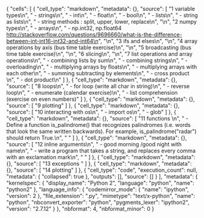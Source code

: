 {
 "cells": [
  {
   "cell_type": "markdown",
   "metadata": {},
   "source": [
    "1 variable types\n",
    "    - strings\n",
    "    - int\n",
    "    - float\n",
    "    - bool\n",
    "    - lists\n",
    "    - string as lists\n",
    "    - string methods : split, upper, lower, replace\n",
    "\n",
    "2 numpy types\n",
    "    - arrays\n",
    "    - np.int32, np.float64 http://stackoverflow.com/questions/9696660/what-is-the-difference-between-int-int16-int32-and-int64\n",
    "\n",
    "3 ifs and elses\n",
    "\n",
    "4 array operations by axis (bus time table exercise)\n",
    "\n",
    "5 broadcasting (bus time table exercise)\n",
    "\n",
    "6 slicing\n",
    "\n",
    "7 list operations and array operations\n",
    "    - combining lists by sum\n",
    "    - combining strings\n",
    "    - overloading\n",
    "    - multiplying arrays by floats\n",
    "    - multiplying arrays with each other\n",
    "    - summing subtracting by elements\n",
    "    - cross product \n",
    "    - dot product\n"
   ]
  },
  {
   "cell_type": "markdown",
   "metadata": {},
   "source": [
    "8 loops\n",
    "    - for loop (write all char in string)\n",
    "    - reverse loop\n",
    "    - enumerate (calendar exercise)\n",
    "    - list comprehension (exercise on even numbers)"
   ]
  },
  {
   "cell_type": "markdown",
   "metadata": {},
   "source": [
    "9 plotting"
   ]
  },
  {
   "cell_type": "markdown",
   "metadata": {},
   "source": [
    "10 interacting with os\n",
    "    - import os\n",
    "    - glob"
   ]
  },
  {
   "cell_type": "markdown",
   "metadata": {},
   "source": [
    "11 functions \n",
    "    - Define a function is_palindrome() that recognizes palindromes (i.e. words that look the same written backwards). For example, is_palindrome(\"radar\") should return True.\n",
    "    "
   ]
  },
  {
   "cell_type": "markdown",
   "metadata": {},
   "source": [
    "12 inline arguments\n",
    "    - good morning /good night with name\n",
    "    - write a program that takes a string, and replaces every comma with an exclamation mark\n",
    "    "
   ]
  },
  {
   "cell_type": "markdown",
   "metadata": {},
   "source": [
    "13 exceptions    "
   ]
  },
  {
   "cell_type": "markdown",
   "metadata": {},
   "source": [
    "14 plotting"
   ]
  },
  {
   "cell_type": "code",
   "execution_count": null,
   "metadata": {
    "collapsed": true
   },
   "outputs": [],
   "source": []
  }
 ],
 "metadata": {
  "kernelspec": {
   "display_name": "Python 2",
   "language": "python",
   "name": "python2"
  },
  "language_info": {
   "codemirror_mode": {
    "name": "ipython",
    "version": 2
   },
   "file_extension": ".py",
   "mimetype": "text/x-python",
   "name": "python",
   "nbconvert_exporter": "python",
   "pygments_lexer": "ipython2",
   "version": "2.7.12"
  }
 },
 "nbformat": 4,
 "nbformat_minor": 0
}
